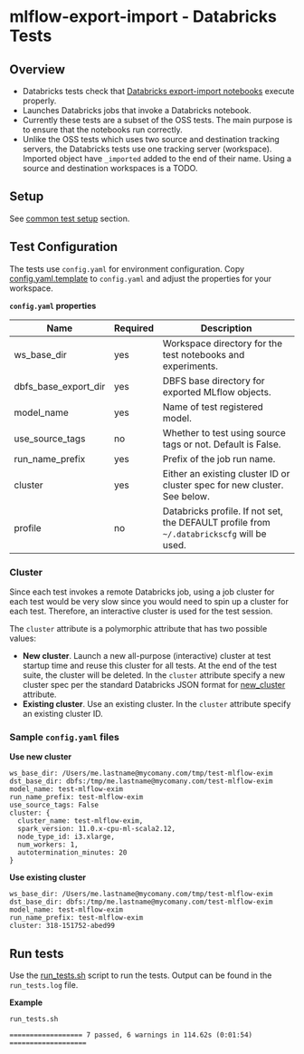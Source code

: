 # mlflow-export-import - Databricks Tests 

## Overview

* Databricks tests check that [Databricks export-import notebooks](../../databricks_notebooks/README.md) execute properly.
* Launches Databricks jobs that invoke a Databricks notebook.
* Currently these tests are a subset of the OSS tests. The main purpose is to ensure that the notebooks run correctly.
* Unlike the OSS tests which uses two source and destination tracking servers, the Databricks tests use one tracking server (workspace). Imported object have `_imported` added to the end of their name. Using a source and destination workspaces is a TODO.

## Setup

See [common test setup](../README.md#Setup) section.

## Test Configuration

The tests use `config.yaml` for environment configuration.
Copy [config.yaml.template](config.yaml.template) to `config.yaml` and adjust the properties for your workspace.

**`config.yaml` properties**

|Name | Required | Description|
|-----|----------|---------|
| ws_base_dir | yes | Workspace directory for the test notebooks and experiments. |
| dbfs_base_export_dir | yes | DBFS base directory for exported MLflow objects. |
| model_name | yes | Name of test registered model. |
| use_source_tags | no | Whether to test using source tags or not. Default is False. |
| run_name_prefix | yes | Prefix of the job run name. |
| cluster | yes | Either an existing cluster ID or cluster spec for new cluster. See below. |
| profile | no | Databricks profile. If not set, the DEFAULT profile from `~/.databrickscfg` will be used. |


### Cluster

Since each test invokes a remote Databricks job, using a job cluster for each test would be very slow since you would
need to spin up a cluster for each test.
Therefore, an interactive cluster is used for the test session. 

The `cluster` attribute is a polymorphic attribute that has two possible values:

* **New cluster**. Launch a new all-purpose (interactive) cluster at test startup time and reuse this cluster for all tests. 
At the end of the test suite, the cluster will be deleted.
In the `cluster` attribute specify a new cluster spec per the standard Databricks JSON format for [new_cluster](https://docs.databricks.com/dev-tools/api/latest/clusters.html#create) attribute.
* **Existing cluster**. Use an existing cluster. In the `cluster` attribute specify an existing cluster ID.

### Sample `config.yaml` files

**Use new cluster**

```
ws_base_dir: /Users/me.lastname@mycomany.com/tmp/test-mlflow-exim
dst_base_dir: dbfs:/tmp/me.lastname@mycomany.com/test-mlflow-exim
model_name: test-mlflow-exim
run_name_prefix: test-mlflow-exim
use_source_tags: False
cluster: { 
  cluster_name: test-mlflow-exim,
  spark_version: 11.0.x-cpu-ml-scala2.12,
  node_type_id: i3.xlarge,
  num_workers: 1,
  autotermination_minutes: 20
}
```
**Use existing cluster**
```
ws_base_dir: /Users/me.lastname@mycomany.com/tmp/test-mlflow-exim
dst_base_dir: dbfs:/tmp/me.lastname@mycomany.com/test-mlflow-exim
model_name: test-mlflow-exim
run_name_prefix: test-mlflow-exim
cluster: 318-151752-abed99
```

## Run tests

Use the [run_tests.sh](run_tests.sh) script to run the tests. Output can be found in the `run_tests.log` file.

**Example**
```
run_tests.sh 
```
```
================== 7 passed, 6 warnings in 114.62s (0:01:54) ===================

```
